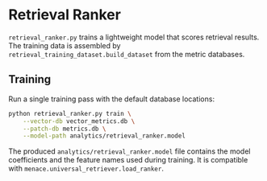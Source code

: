 # Retrieval Ranker

`retrieval_ranker.py` trains a lightweight model that scores retrieval
results.  The training data is assembled by
`retrieval_training_dataset.build_dataset` from the metric databases.

## Training

Run a single training pass with the default database locations:

```bash
python retrieval_ranker.py train \
    --vector-db vector_metrics.db \
    --patch-db metrics.db \
    --model-path analytics/retrieval_ranker.model
```

The produced `analytics/retrieval_ranker.model` file contains the model
coefficients and the feature names used during training.  It is compatible with
`menace.universal_retriever.load_ranker`.

